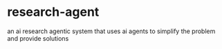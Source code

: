 # research-agent
an ai research agentic system that uses ai agents to simplify the problem and provide solutions 
